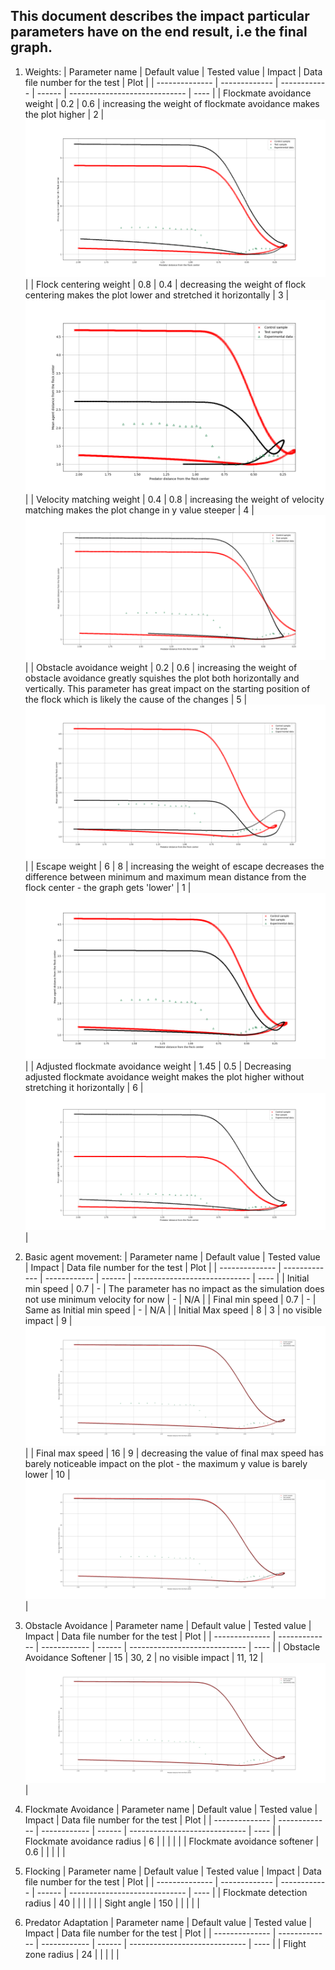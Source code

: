  ## This document describes the impact particular parameters have on the end result, i.e the final graph.

1. Weights:
   | Parameter name | Default value | Tested value | Impact | Data file number for the test | Plot |
   | -------------- | ------------- | ------------ | ------ | ----------------------------- | ---- |
   | Flockmate avoidance weight | 0.2 | 0.6 | increasing the weight of flockmate avoidance makes the plot higher | 2 | ![image](Plots/FlockmateAvoidance.png) |
   | Flock centering weight | 0.8 | 0.4 | decreasing the weight of flock centering makes the plot lower and stretched it horizontally | 3 | ![image](Plots/FlockCentering.png) |
   | Velocity matching weight | 0.4 | 0.8 | increasing the weight of velocity matching makes the plot change in y value steeper | 4 | ![image](Plots/VelocityMatching.png) |
   | Obstacle avoidance weight | 0.2 | 0.6 | increasing the weight of obstacle avoidance greatly squishes the plot both horizontally and vertically. This parameter has great impact on the starting position of the flock which is likely the cause of the changes | 5 | ![image](Plots/ObstacleAvoidance.png) |
   | Escape weight | 6 | 8 | increasing the weight of escape decreases the difference between minimum and maximum mean distance from the flock center - the graph gets 'lower' | 1 | ![image](Plots/EscapeWeight.png) |
   | Adjusted flockmate avoidance weight | 1.45 | 0.5 | Decreasing adjusted flockmate avoidance weight makes the plot higher without stretching it horizontally | 6 | ![image](Plots/AdjustedFlockmateAvoidance.png) |
  
2. Basic agent movement:
   | Parameter name | Default value | Tested value | Impact | Data file number for the test | Plot |
   | -------------- | ------------- | ------------ | ------ | ----------------------------- | ---- |
   | Initial min speed | 0.7 | - | The parameter has no impact as the simulation does not use minimum velocity for now | - |  N/A |
   | Final min speed | 0.7 | - | Same as Initial min speed | -  | N/A |
   | Initial Max speed | 8 | 3 | no visible impact | 9 | ![image](Plots/InitialMaxSpeed.png) |
   | Final max speed | 16 | 9 | decreasing the value of final max speed has barely noticeable impact on the plot - the maximum y value is barely lower | 10 | ![image](Plots/FinalMaxSpeed.png) | 

3. Obstacle Avoidance
   | Parameter name | Default value | Tested value | Impact | Data file number for the test | Plot |
   | -------------- | ------------- | ------------ | ------ | ----------------------------- | ---- |
   | Obstacle Avoidance Softener | 15 | 30, 2 | no visible impact | 11, 12 | ![image](Plots/ObstacleAvoidanceSoftener.png) |

4. Flockmate Avoidance
   | Parameter name | Default value | Tested value | Impact | Data file number for the test | Plot |
   | -------------- | ------------- | ------------ | ------ | ----------------------------- | ---- |
   | Flockmate avoidance radius | 6 | | | | |
   | Flockmate avoidance softener | 0.6 | | | | | 

5. Flocking
   | Parameter name | Default value | Tested value | Impact | Data file number for the test | Plot |
   | -------------- | ------------- | ------------ | ------ | ----------------------------- | ---- |
   | Flockmate detection radius | 40 | | | | |
   | Sight angle | 150 | | | | | 

6. Predator Adaptation
   | Parameter name | Default value | Tested value | Impact | Data file number for the test | Plot |
   | -------------- | ------------- | ------------ | ------ | ----------------------------- | ---- |
   | Flight zone radius | 24 | | | | |